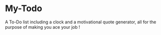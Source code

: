 # My-Todo
A To-Do list including a clock and a motivational quote generator, all for the purpose of making you ace your job !
